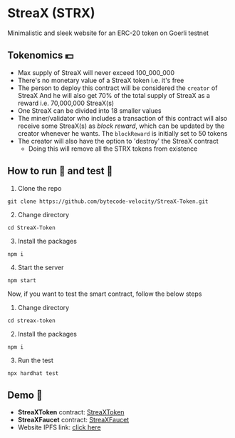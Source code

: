 # StreaX (STRX)
Minimalistic and sleek website for an ERC-20 token on Goerli testnet

## Tokenomics 💵
- Max supply of StreaX will never exceed 100_000_000
- There's no monetary value of a StreaX token i.e. it's free
- The person to deploy this contract will be considered the `creator` of StreaX And he will also get 70% of the total supply of StreaX as a reward i.e. 70,000,000 StreaX(s)
- One StreaX can be divided into 18 smaller values
- The miner/validator who includes a transaction of this contract will also receive some StreaX(s) as *block reward*, which can be updated by the creator whenever he wants. The `blockReward` is initially set to 50 tokens
- The creator will also have the option to 'destroy' the StreaX contract
  - Doing this will remove all the STRX tokens from existence
  
## How to run 💨 and test 🧪
1. Clone the repo
```
git clone https://github.com/bytecode-velocity/StreaX-Token.git
```
2. Change directory
```
cd StreaX-Token
```
3. Install the packages
```
npm i
```
4. Start the server
```
npm start
```

Now, if you want to test the smart contract, follow the below steps
1. Change directory
```
cd streax-token
```
2. Install the packages
```
npm i
```
3. Run the test
```
npx hardhat test
```

## Demo 🚀
- **StreaXToken** contract: [StreaXToken](https://goerli.etherscan.io/token/0x346461C71eaEf9cAfEAfF461aFDD61055AED4d3d)
- **StreaXFaucet** contract: [StreaXFaucet](https://goerli.etherscan.io/address/0x4E292289F8b76B731c9C92B6234fEf684C215f7D)
- Website IPFS link: [click here]()

